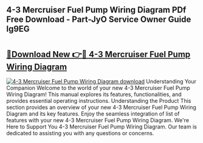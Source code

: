 ## 4-3 Mercruiser Fuel Pump Wiring Diagram PDf Free Download - Part-JyO Service Owner Guide lg9EG

# <h2><a href="http://dfhbuz.blite.top/?on=4-3+Mercruiser+Fuel+Pump+Wiring+Diagram">🔗Download New 👉🔴 4-3 Mercruiser Fuel Pump Wiring Diagram</a></h2>

[![4-3 Mercruiser Fuel Pump Wiring Diagram download](https://i.imgur.com/lujVjoI.png)](http://dfhbuz.blite.top/?on=4-3+Mercruiser+Fuel+Pump+Wiring+Diagram)
Understanding Your Companion Welcome to the world of your new 4-3 Mercruiser Fuel Pump Wiring Diagram! This manual explores its features, functionalities, and provides essential operating instructions. Understanding the Product This section provides an overview of your new 4-3 Mercruiser Fuel Pump Wiring Diagram and its key features. Enjoy the seamless integration of list of features with your new 4-3 Mercruiser Fuel Pump Wiring Diagram. We're Here to Support You 4-3 Mercruiser Fuel Pump Wiring Diagram. Our team is dedicated to assisting you with any questions or concerns.
